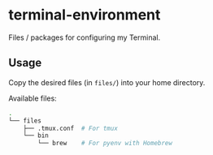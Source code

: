 # terminal-environment

Files / packages for configuring my Terminal.

## Usage

Copy the desired files (in `files/`) into your home directory.

Available files:

```bash
.
└── files
    ├── .tmux.conf  # For tmux
    └── bin
        └── brew    # For pyenv with Homebrew
```